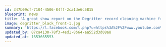 ```yaml
---
id: 347b09cf-7104-4506-84ff-2ca1de6c5815
blueprint: news
title: 'A great show report on the Degritter record cleaning machine from Munich!'
image: degritter_black_front-1.jpg
summary: 'https://l.facebook.com/l.php?u=https%3A%2F%2Fwww.youtube.com%2Fwatch%3Fv%3DwoiGaM3XXvk%26fbclid%3DIwAR3XtE1w-rPnEaUvqH8GBwF24ULMhBprIPmQGgimNnKdCaIL40131WRYeXk&h=AT09SltgjBR-pirRCHzkM_zn13KC4U8NXrSI1xHYicHwN_Ci5Rr9m9VazfrzAgOoGxvMi-n49O2lht_31n_tTgdvEC3M4HjJIsHt_790t9i6Lfb6zfELFXQM-AyhnWTTag'
updated_by: 87ca4130-78f3-4ed1-8b64-aa552d3d08a8
updated_at: 1653665553
---
```

